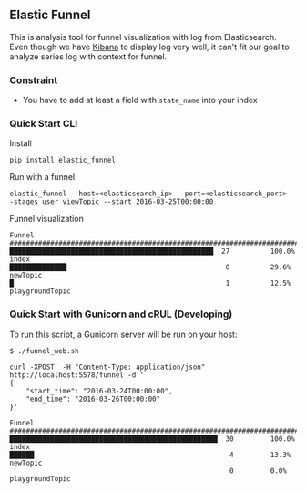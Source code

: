 ## Elastic Funnel

This is analysis tool for funnel visualization with log from Elasticsearch. Even though we have [Kibana] to display log very well, 
it can't fit our goal to analyze series log with context for funnel. 

[Kibana]:https://www.elastic.co/products/kibana

### Constraint

* You have to add at least a field with ```state_name``` into your index

### Quick Start CLI

Install

```
pip install elastic_funnel
```

Run with a funnel

```
elastic_funnel --host=<elasticsearch_ip> --port=<elasticsearch_port> --stages user viewTopic --start 2016-03-25T00:00:00
```

Funnel visualization

```
Funnel 
############################################################################### 
██████████████████████████████████████████████████  27          100.0%  index          
██████████████                                       8          29.6%   newTopic        
█                                                    1          12.5%   playgroundTopic
```

### Quick Start with Gunicorn and cRUL (Developing)

To run this script, a Gunicorn server will be run on your host:

```
$ ./funnel_web.sh
```

```
curl -XPOST  -H "Content-Type: application/json" http://localhost:5578/funnel -d '
{
    "start_time": "2016-03-24T00:00:00", 
    "end_time": "2016-03-26T00:00:00"
}'
```

```
Funnel 
############################################################################### 
███████████████████████████████████████████████████  30         100.0%  index         
██████                                                4         13.3%   newTopic       
                                                      0         0.0%    playgroundTopic
```
